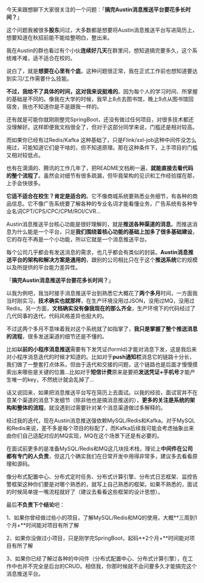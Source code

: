 今天来跟想聊下大家很关注的一个问题：「**搞完Austin消息推送平台要花多长时间？**」

这个问题我被很多**股东**问过，大多数都是想要将Austin消息推送平台写进简历上，想要知道在秋招前能不能给整明白，整出来。

我在Austin的群也看过有个小伙**连续好几天**在群里问，想知道搞完要多久，这个系统难不难，适不适合在校的。

说白了，就是**想要在心里有个底**。这种问题很正常，我在正式工作前也想知道要达到实习/工作需要什么技能。

**不过，我给不了具体的时间，这对我来说挺难的**。因为每个人的学习时间、所掌握的基础是不同的。像我在大学的时候，我早上8点去图书馆，晚上9点从图书馆回宿舍，我也不知道你是不是跟我一样的。

还有就是可能你就刚刚整完SpringBoot，还没有做过任何项目，对很多技术都还没理解好。这样即便我文档很全了，但对于这部分同学来说，门槛还是相对较高。

而如果你已经有过Redis/Kafka 这种基础了，只是Flink/xxl-job这种中间件没怎么用过，可能知道它们是干啥的，但不知道原理。那在这种条件下，上手项目的门槛又相对较低点。

也有在滴滴的、腾讯的工作几年了，把README文档刷一遍，**就能直接去看代码的整个流程了**。虽然会对细节有很多疏漏，但毕竟架构的见识和工作经验摆在那，上手会快很多。

**它适不适合在校生？肯定是适合的**。它不像商城系统要熟悉业务细节，有各种的商品信息。它不像广告系统要了解各种的专业名词才能看懂业务，广告系统有各种专业名词CPT/CPS/CPC/CPM/ROI/CVR...

Austin消息推送平台核心功能是很好理解的，就是**推送各种渠道的消息**。而推送消息为什么能是一个平台，只是**我们围绕着核心功能的基础上加多了很多基础建设**，它的存在不再是一个小功能，所以它就是一个消息推送平台。

每个公司几乎都会有发送消息的需求，也几乎都会有类似的封装。**Austin消息推送平台的架构和解决方案是通用的**，跟别的公司相比只在于这个**推送系统**它的规模以及所提供的平台能力差异性。

「**搞完Austin消息推送平台要花多长时间？**」

以我为例吧，我当时接手消息推送平台到熟悉它大概花了**两个多月**时间，一方面我当时刚实习，**技术确实也就那样**，在生产环境没用过JSON，没用过MQ，没用过Redis。另一方面，**文档确实没有像我现在的那么齐全**，生产环境下的代码经过了几代同事的迭代，代码风格差异也挺大的。

不过这两个多月不意味着我对这个系统就了如指掌了，**我只是掌握了整个推送消息的流程**，很多发送渠道的细节还是不懂的。

比如**以前的小程序消息推送**需要有下发凭证(formId)才能对消息下发，这是我后来对小程序消息迭代的时候才知道的。比如对于**push通知栏**消息它的链路十分长，我们做了一整套打点体系，但由于迭代和交接的问题，这个链路也是后面才慢慢摸索出来哪些是关键的位置...比如对于**短信计费**原来是要把**发送凭证+手机号**才能产生唯一的key，不然统计就会乱掉了...

话又说回来，如果把消息推送平台写在简历上去面试。以我的经验，面试官并不在意某个渠道的消息下发细节（除非他也是搞消息推送的），**更多的关注是系统的架构和整体的流程**，就没遇到过需要针对某个消息渠道做过多解释的。

经过我的迭代，现在Austin消息推送强依赖MySQL/Redis和Kafka。对于MySQL和Redis来说，差不多是每个项目的标配了，而Kafka后续我可能会考虑抽象出来由你们自己适配对应的MQ实现，MQ在这个场景下还是有必要的。

在面试前更多的是准备MySQL/Redis和MQ这几块技术栈，理论上**中间件在公司都有专门的人负责**，但这几个确实我们在日常开发中用得非常多，建议多去看看原理和源码。

像分布式配置中心、分布式定时任务、分布式计算引擎、分布式日志框架、监控告警框架这种你们要是对哪个熟悉的，就写上自己熟悉的框架。如果不熟悉的，面试的时候简单提一嘴流程就好了（建议去看看这些框架的设计思想）。

最后**不负责下个结论**吧：

1、如果你曾经做过些小的项目，了解MySQL/Redis和MQ的使用，大概**三周到1个月+**时间能对项目有所了解

2、如果你没做过小项目，只是刚学完SpringBoot，起码**2个月+**时间能对项目有所了解

3、如果你已经了解过各种的中间件（分布式配置中心、分布式计算引擎），在工作中也并不完全是后台的CRUD。相信我，你那时候就不会问要多久才能搞完这个消息推送平台。
